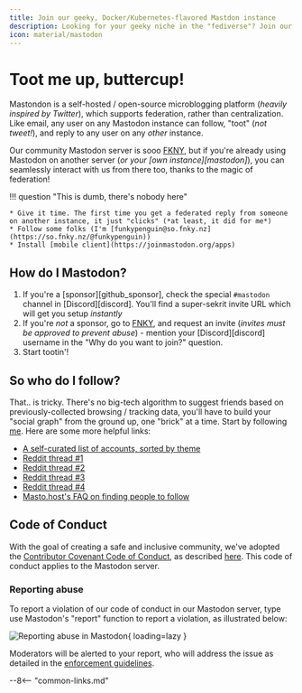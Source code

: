 ```yaml
---
title: Join our geeky, Docker/Kubernetes-flavored Mastdon instance
description: Looking for your geeky niche in the "fediverse"? Join our Mastodon instance!
icon: material/mastodon
---
```

# Toot me up, buttercup!

Mastondon is a self-hosted / open-source microblogging platform (*heavily inspired by Twitter*), which supports federation, rather than centralization. Like email, any user on any Mastodon instance can follow, "toot" (*not tweet!*), and reply to any user on any *other* instance.

Our community Mastodon server is sooo [FKNY](https://so.fnky.nz/web/directory), but if you're already using Mastodon on another server (*or your [own instance][mastodon]*), you can seamlessly interact with us from there too, thanks to the magic of federation!

!!! question "This is dumb, there's nobody here"

    * Give it time. The first time you get a federated reply from someone on another instance, it just "clicks" (*at least, it did for me*)
    * Follow some folks (I'm [funkypenguin@so.fnky.nz](https://so.fnky.nz/@funkypenguin))
    * Install [mobile client](https://joinmastodon.org/apps)

## How do I Mastodon?

1. If you're a [sponsor][github_sponsor], check the special `#mastodon` channel in [Discord][discord]. You'll find a super-sekrit invite URL which will get you setup *instantly*
2. If you're *not* a sponsor, go to [FNKY](https://so.fnky.nz), and request an invite (*invites must be approved to prevent abuse*) - mention your [Discord][discord] username in the "Why do you want to join?" question.
3. Start tootin'!

## So who do I follow?

That.. is tricky. There's no big-tech algorithm to suggest friends based on previously-collected browsing / tracking data, you'll have to build your "social graph" from the ground up, one "brick" at a time. Start by following [me](https://so.fnky.nz/@funkypenguin). Here are some more helpful links:

* [A self-curated list of accounts, sorted by theme](https://communitywiki.org/trunk)
* [Reddit thread #1](https://www.reddit.com/r/Mastodon/comments/enr4ud/who_to_follow_on_mastodon/)
* [Reddit thread #2](https://www.reddit.com/r/Mastodon/comments/p6vpvq/wanted_positive_mastodon_accounts_to_follow/)
* [Reddit thread #3](https://www.reddit.com/r/Mastodon/comments/s0ly2r/new_user_how_do_i_find_people_to_follow/)
* [Reddit thread #4](https://www.reddit.com/r/Mastodon/comments/ublg4q/is_it_possible_to_follow_accounts_from_different/)
* [Masto.host's FAQ on finding people to follow](https://masto.host/finding-people-to-follow-on-mastodon/)

## Code of Conduct

With the goal of creating a safe and inclusive community, we've adopted the [Contributor Covenant Code of Conduct](https://www.contributor-covenant.org/), as described [here](/community/code-of-conduct/). This code of conduct applies to the Mastodon server.

### Reporting abuse

To report a violation of our code of conduct in our Mastodon server, type use Mastodon's "report" function to report a violation, as illustrated below:

![Reporting abuse in Mastodon](/images/mastodon-report-user.png){ loading=lazy }

Moderators will be alerted to your report, who will address the issue as detailed in the [enforcement guidelines](/community/code-of-conduct/#enforcement-guidelines).

--8<-- "common-links.md"
